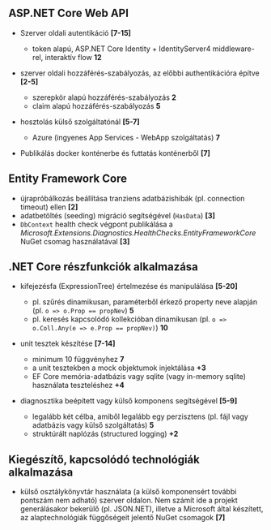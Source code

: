 ## ASP.NET Core Web API
* Szerver oldali autentikáció **\[7-15\]**
  * token alapú, ASP.NET Core Identity + IdentityServer4 middleware-rel, interaktív flow **12**
* szerver oldali hozzáférés-szabályozás, az előbbi authentikációra építve  **\[2-5\]**
    * szerepkör alapú hozzáférés-szabályozás **2**
    * claim alapú hozzáférés-szabályozás **5**
    
* hosztolás külső szolgáltatónál **\[5-7\]**
  * Azure (ingyenes App Services - WebApp szolgáltatás) **7**
* Publikálás docker konténerbe és futtatás konténerből **\[7\]**

## Entity Framework Core

* újrapróbálkozás beállítása tranziens adatbázishibák (pl. connection timeout) ellen **\[2\]**
* adatbetöltés (seeding) migráció segítségével (`HasData`) **\[3\]**
* `DbContext` health check végpont publikálása a *Microsoft.Extensions.Diagnostics.HealthChecks.EntityFrameworkCore* NuGet csomag használatával **\[3\]**
  
## .NET Core részfunkciók alkalmazása
* kifejezésfa (ExpressionTree) értelmezése és manipulálása **\[5-20\]**
    * pl. szűrés dinamikusan, paraméterből érkező property neve alapján (pl. `o => o.Prop == propNev`) **5**
    * pl. keresés kapcsolódó kollekcióban dinamikusan (pl. `o => o.Coll.Any(e => e.Prop == propNev)`) **10**

* unit tesztek készítése  **\[7-14\]**
  * minimum 10 függvényhez **7**
  * a unit tesztekben a mock objektumok injektálása **+3**
  * EF Core memória-adatbázis vagy sqlite (vagy in-memory sqlite) használata teszteléshez **+4**

* diagnosztika beépített vagy külső komponens segítségével **\[5-9\]**
  * legalább két célba, amiből legalább egy perzisztens (pl. fájl vagy adatbázis vagy külső szolgáltatás) **5**
  * struktúrált naplózás (structured logging) **+2**

## Kiegészítő, kapcsolódó technológiák alkalmazása

* külső osztálykönyvtár használata (a külső komponensért további pontszám nem adható) szerver oldalon. Nem számít ide a projekt generálásakor bekerülő (pl. JSON.NET), illetve a Microsoft által készített, az alaptechnológiák függőségeit jelentő NuGet csomagok **\[7\]**
